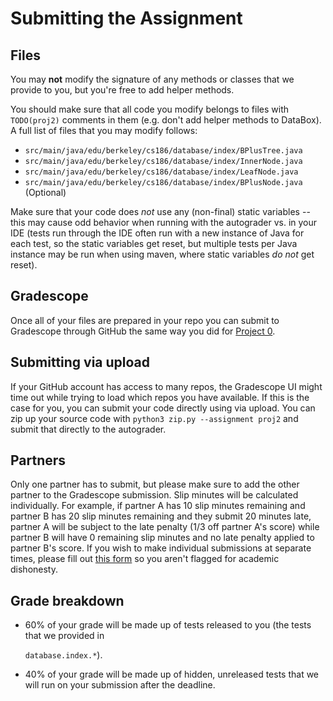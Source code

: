 # Submitting the Assignment

## Files

You may **not** modify the signature of any methods or classes that we provide to you, but you're free to add helper methods.

You should make sure that all code you modify belongs to files with `TODO(proj2)` comments in them \(e.g. don't add helper methods to DataBox\). A full list of files that you may modify follows:

* `src/main/java/edu/berkeley/cs186/database/index/BPlusTree.java`
* `src/main/java/edu/berkeley/cs186/database/index/InnerNode.java`
* `src/main/java/edu/berkeley/cs186/database/index/LeafNode.java`
* `src/main/java/edu/berkeley/cs186/database/index/BPlusNode.java` \(Optional\)

Make sure that your code does _not_ use any \(non-final\) static variables -- this may cause odd behavior when running with the autograder vs. in your IDE \(tests run through the IDE often run with a new instance of Java for each test, so the static variables get reset, but multiple tests per Java instance may be run when using maven, where static variables _do not_ get reset\).

## Gradescope

Once all of your files are prepared in your repo you can submit to Gradescope through GitHub the same way you did for [Project 0](../proj0/submitting.md#pushing-changes-to-github-classroom).

## Submitting via upload <a id="submitting-via-upload"></a>

If your GitHub account has access to many repos, the Gradescope UI might time out while trying to load which repos you have available. If this is the case for you, you can submit your code directly using via upload. You can zip up your source code with `python3 zip.py --assignment proj2` and submit that directly to the autograder.

## Partners

Only one partner has to submit, but please make sure to add the other partner to the Gradescope submission. Slip minutes will be calculated individually. For example, if partner A has 10 slip minutes remaining and partner B has 20 slip minutes remaining and they submit 20 minutes late, partner A will be subject to the late penalty (1/3 off partner A's score) while partner B will have 0 remaining slip minutes and no late penalty applied to partner B's score. If you wish to make individual submissions at separate times, please fill out [this form](https://docs.google.com/forms/d/e/1FAIpQLScpHoD43bpqtofNzzd7Ui1zHYuhYx5DWoU5Rnv_8XC7-sJc8A/viewform?usp=sf_link) so you aren't flagged for academic dishonesty.

## Grade breakdown

* 60% of your grade will be made up of tests released to you \(the tests that we provided in

  `database.index.*`\).

* 40% of your grade will be made up of hidden, unreleased tests that we will run on your submission after the deadline.

